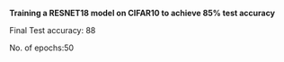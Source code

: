 <b> Training a RESNET18 model on CIFAR10 to achieve 85% test accuracy</b>

Final Test accuracy: 88

No. of epochs:50
